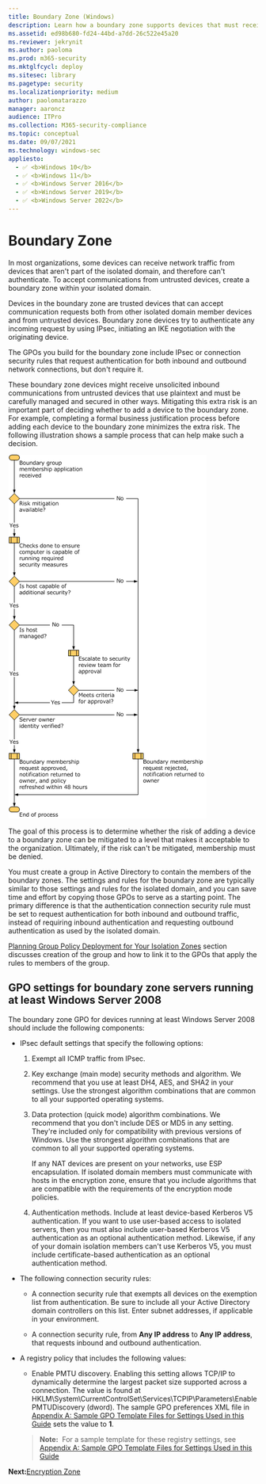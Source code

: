 ```yaml
---
title: Boundary Zone (Windows)
description: Learn how a boundary zone supports devices that must receive traffic from beyond an isolated domain in Windows Defender Firewall with Advanced Security.
ms.assetid: ed98b680-fd24-44bd-a7dd-26c522e45a20
ms.reviewer: jekrynit
ms.author: paoloma
ms.prod: m365-security
ms.mktglfcycl: deploy
ms.sitesec: library
ms.pagetype: security
ms.localizationpriority: medium
author: paolomatarazzo
manager: aaroncz
audience: ITPro
ms.collection: M365-security-compliance
ms.topic: conceptual
ms.date: 09/07/2021
ms.technology: windows-sec
appliesto: 
  - ✅ <b>Windows 10</b>
  - ✅ <b>Windows 11</b>
  - ✅ <b>Windows Server 2016</b>
  - ✅ <b>Windows Server 2019</b>
  - ✅ <b>Windows Server 2022</b>
---
```


# Boundary Zone
 

In most organizations, some devices can receive network traffic from devices that aren't part of the isolated domain, and therefore can't authenticate. To accept communications from untrusted devices, create a boundary zone within your isolated domain.

Devices in the boundary zone are trusted devices that can accept communication requests both from other isolated domain member devices and from untrusted devices. Boundary zone devices try to authenticate any incoming request by using IPsec, initiating an IKE negotiation with the originating device.

The GPOs you build for the boundary zone include IPsec or connection security rules that request authentication for both inbound and outbound network connections, but don't require it.

These boundary zone devices might receive unsolicited inbound communications from untrusted devices that use plaintext and must be carefully managed and secured in other ways. Mitigating this extra risk is an important part of deciding whether to add a device to the boundary zone. For example, completing a formal business justification process before adding each device to the boundary zone minimizes the extra risk. The following illustration shows a sample process that can help make such a decision.

![design flowchart.](images/wfas-designflowchart1.gif)

The goal of this process is to determine whether the risk of adding a device to a boundary zone can be mitigated to a level that makes it acceptable to the organization. Ultimately, if the risk can't be mitigated, membership must be denied.

You must create a group in Active Directory to contain the members of the boundary zones. The settings and rules for the boundary zone are typically similar to those settings and rules for the isolated domain, and you can save time and effort by copying those GPOs to serve as a starting point. The primary difference is that the authentication connection security rule must be set to request authentication for both inbound and outbound traffic, instead of requiring inbound authentication and requesting outbound authentication as used by the isolated domain.

 [Planning Group Policy Deployment for Your Isolation Zones](planning-group-policy-deployment-for-your-isolation-zones.md) section discusses creation of the group and how to link it to the GPOs that apply the rules to members of the group.

## GPO settings for boundary zone servers running at least Windows Server 2008


The boundary zone GPO for devices running at least Windows Server 2008 should include the following components:

-   IPsec default settings that specify the following options:

    1.  Exempt all ICMP traffic from IPsec.

    2.  Key exchange (main mode) security methods and algorithm. We recommend that you use at least DH4, AES, and SHA2 in your settings. Use the strongest algorithm combinations that are common to all your supported operating systems.

    3.  Data protection (quick mode) algorithm combinations. We recommend that you don't include DES or MD5 in any setting. They're included only for compatibility with previous versions of Windows. Use the strongest algorithm combinations that are common to all your supported operating systems.

        If any NAT devices are present on your networks, use ESP encapsulation. If isolated domain members must communicate with hosts in the encryption zone, ensure that you include algorithms that are compatible with the requirements of the encryption mode policies.

    4.  Authentication methods. Include at least device-based Kerberos V5 authentication. If you want to use user-based access to isolated servers, then you must also include user-based Kerberos V5 authentication as an optional authentication method. Likewise, if any of your domain isolation members can't use Kerberos V5, you must include certificate-based authentication as an optional authentication method.

-   The following connection security rules:

    -   A connection security rule that exempts all devices on the exemption list from authentication. Be sure to include all your Active Directory domain controllers on this list. Enter subnet addresses, if applicable in your environment.

    -   A connection security rule, from **Any IP address** to **Any IP address**, that requests inbound and outbound authentication.

-   A registry policy that includes the following values:

    -   Enable PMTU discovery. Enabling this setting allows TCP/IP to dynamically determine the largest packet size supported across a connection. The value is found at HKLM\\System\\CurrentControlSet\\Services\\TCPIP\\Parameters\\EnablePMTUDiscovery (dword). The sample GPO preferences XML file in [Appendix A: Sample GPO Template Files for Settings Used in this Guide](appendix-a-sample-gpo-template-files-for-settings-used-in-this-guide.md) sets the value to **1**.

    >**Note:**  For a sample template for these registry settings, see [Appendix A: Sample GPO Template Files for Settings Used in this Guide](appendix-a-sample-gpo-template-files-for-settings-used-in-this-guide.md)

**Next:**[Encryption Zone](encryption-zone.md)
